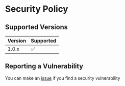 # Security Policy

## Supported Versions

| Version | Supported          |
|---------| ------------------ |
| 1.0.x   | :white_check_mark: |


## Reporting a Vulnerability

You can make an [issue](https://github.com/Bamboooz/procspy/issues) if you find a security vulnerability 